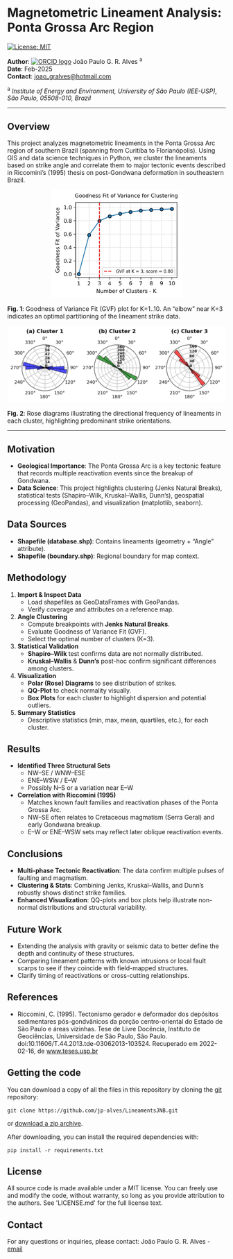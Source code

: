 # Magnetometric Lineament Analysis: Ponta Grossa Arc Region

[![License: MIT](https://img.shields.io/badge/license-MIT-blue.svg)](https://opensource.org/licenses/MIT)

**Author**: <a href="https://orcid.org/0000-0002-1787-2206"> <img alt="ORCID logo" src="https://info.orcid.org/wp-content/uploads/2019/11/orcid_16x16.png" width="16" height="16" /></a> João Paulo G. R. Alves <sup>a</sup>  
**Date**: Feb-2025   
**Contact**: joao_gralves@hotmail.com

<sup>a</sup> *Institute of Energy and Environment, University of São Paulo (IEE-USP), São Paulo, 05508-010, Brazil*

---

## Overview
This project analyzes magnetometric lineaments in the Ponta Grossa Arc region of southern Brazil (spanning from Curitiba to Florianópolis). Using GIS and data science techniques in Python, we cluster the lineaments based on strike angle and correlate them to major tectonic events described in Riccomini’s (1995) thesis on post-Gondwana deformation in southeastern Brazil.

<p align="center">
  <img src="Extras/gvf_plot.jpg" alt="GVF Plot" width="300"/>
</p>

**Fig. 1**: Goodness of Variance Fit (GVF) plot for K=1..10. An “elbow” near K=3 indicates an optimal partitioning of the lineament strike data.

<p align="center">
  <img src="Extras/rose_diagrams.jpg" alt="Rose Diagrams" width="600"/>
</p>

**Fig. 2**: Rose diagrams illustrating the directional frequency of lineaments in each cluster, highlighting predominant strike orientations.

---

## Motivation
- **Geological Importance**: The Ponta Grossa Arc is a key tectonic feature that records multiple reactivation events since the breakup of Gondwana.
- **Data Science**: This project highlights clustering (Jenks Natural Breaks), statistical tests (Shapiro–Wilk, Kruskal–Wallis, Dunn’s), geospatial processing (GeoPandas), and visualization (matplotlib, seaborn).

## Data Sources
- **Shapefile (database.shp)**: Contains lineaments (geometry + “Angle” attribute).  
- **Shapefile (boundary.shp)**: Regional boundary for map context.

## Methodology
1. **Import & Inspect Data**  
   - Load shapefiles as GeoDataFrames with GeoPandas.  
   - Verify coverage and attributes on a reference map.
2. **Angle Clustering**  
   - Compute breakpoints with **Jenks Natural Breaks**.  
   - Evaluate Goodness of Variance Fit (GVF).  
   - Select the optimal number of clusters (K=3).
3. **Statistical Validation**  
   - **Shapiro–Wilk** test confirms data are not normally distributed.  
   - **Kruskal–Wallis** & **Dunn’s** post-hoc confirm significant differences among clusters.
4. **Visualization**  
   - **Polar (Rose) Diagrams** to see distribution of strikes.  
   - **QQ-Plot** to check normality visually.  
   - **Box Plots** for each cluster to highlight dispersion and potential outliers.  
5. **Summary Statistics**  
   - Descriptive statistics (min, max, mean, quartiles, etc.), for each cluster.  

## Results
- **Identified Three Structural Sets**  
  - NW–SE / WNW–ESE  
  - ENE–WSW / E–W  
  - Possibly N–S or a variation near E–W  
- **Correlation with Riccomini (1995)**  
  - Matches known fault families and reactivation phases of the Ponta Grossa Arc.  
  - NW–SE often relates to Cretaceous magmatism (Serra Geral) and early Gondwana breakup.  
  - E–W or ENE–WSW sets may reflect later oblique reactivation events.

## Conclusions
- **Multi-phase Tectonic Reactivation**: The data confirm multiple pulses of faulting and magmatism.  
- **Clustering & Stats**: Combining Jenks, Kruskal–Wallis, and Dunn’s robustly shows distinct strike families.  
- **Enhanced Visualization**: QQ-plots and box plots help illustrate non-normal distributions and structural variability.

## Future Work
- Extending the analysis with gravity or seismic data to better define the depth and continuity of these structures.
- Comparing lineament patterns with known intrusions or local fault scarps to see if they coincide with field-mapped structures.  
- Clarify timing of reactivations or cross-cutting relationships.

## References

- Riccomini, C. (1995). Tectonismo gerador e deformador dos depósitos sedimentares pós-gondvânicos da porção centro-oriental do Estado de São Paulo e áreas vizinhas. Tese de Livre Docência, Instituto de Geociências, Universidade de São Paulo, São Paulo. doi:10.11606/T.44.2013.tde-03062013-103524. Recuperado em 2022-02-16, de www.teses.usp.br

## Getting the code

You can download a copy of all the files in this repository by cloning the
[git](https://git-scm.com/) repository:

    git clone https://github.com/jp-alves/LineamentsJNB.git

or [download a zip archive](https://github.com/jp-alves/LineamentsJNB/archive/master.zip).

After downloading, you can install the required dependencies with:

    pip install -r requirements.txt

## License

All source code is made available under a MIT license. You can freely use 
and modify the code, without warranty, so long as you provide attribution
to the authors. See 'LICENSE.md' for the full license text.

## Contact

For any questions or inquiries, please contact:
João Paulo G. R. Alves - [email](mailto:joao_gralves@hotmail.com)
